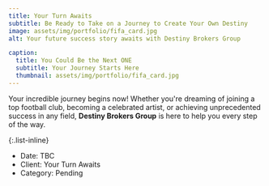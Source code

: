 ```yaml
---
title: Your Turn Awaits
subtitle: Be Ready to Take on a Journey to Create Your Own Destiny
image: assets/img/portfolio/fifa_card.jpg
alt: Your future success story awaits with Destiny Brokers Group

caption:
  title: You Could Be the Next ONE
  subtitle: Your Journey Starts Here
  thumbnail: assets/img/portfolio/fifa_card.jpg
---
```

Your incredible journey begins now! Whether you're dreaming of joining a top football club, becoming a celebrated artist, or achieving unprecedented success in any field, **Destiny Brokers Group** is here to help you every step of the way.

{:.list-inline}
- Date: TBC
- Client: Your Turn Awaits
- Category: Pending
